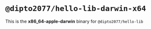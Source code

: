 # `@dipto2077/hello-lib-darwin-x64`

This is the **x86_64-apple-darwin** binary for `@dipto2077/hello-lib`
